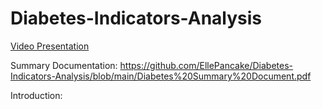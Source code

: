 # Diabetes-Indicators-Analysis

[Video Presentation](https://youtu.be/fwC4S627F9M)

Summary Documentation: https://github.com/EllePancake/Diabetes-Indicators-Analysis/blob/main/Diabetes%20Summary%20Document.pdf 

Introduction: 

